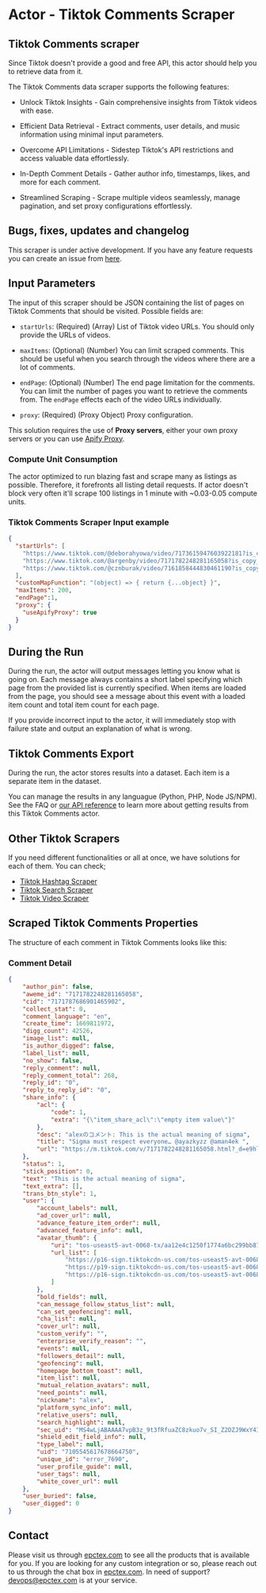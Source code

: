 # Actor - Tiktok Comments Scraper

## Tiktok Comments scraper

Since Tiktok doesn't provide a good and free API, this actor should help you to retrieve data from it.

The Tiktok Comments data scraper supports the following features:

- Unlock Tiktok Insights - Gain comprehensive insights from Tiktok videos with ease.

- Efficient Data Retrieval - Extract comments, user details, and music information using minimal input parameters.

- Overcome API Limitations - Sidestep Tiktok's API restrictions and access valuable data effortlessly.

- In-Depth Comment Details - Gather author info, timestamps, likes, and more for each comment.

- Streamlined Scraping - Scrape multiple videos seamlessly, manage pagination, and set proxy configurations effortlessly.


## Bugs, fixes, updates and changelog

This scraper is under active development. If you have any feature requests you can create an issue from [here](https://github.com/epctex/tiktok-comments-scraper/issues).

## Input Parameters

The input of this scraper should be JSON containing the list of pages on Tiktok Comments that should be visited. Possible fields are:

- `startUrls`: (Required) (Array) List of Tiktok video URLs. You should only provide the URLs of videos.

- `maxItems`: (Optional) (Number) You can limit scraped comments. This should be useful when you search through the videos where there are a lot of comments.

- `endPage`: (Optional) (Number) The end page limitation for the comments. You can limit the number of pages you want to retrieve the comments from. The `endPage` effects each of the video URLs individually.

- `proxy`: (Required) (Proxy Object) Proxy configuration.

This solution requires the use of **Proxy servers**, either your own proxy servers or you can use [Apify Proxy](https://www.apify.com/docs/proxy).

### Compute Unit Consumption

The actor optimized to run blazing fast and scrape many as listings as possible. Therefore, it forefronts all listing detail requests. If actor doesn't block very often it'll scrape 100 listings in 1 minute with ~0.03-0.05 compute units.

### Tiktok Comments Scraper Input example

```json
{
  "startUrls": [
    "https://www.tiktok.com/@deborahyowa/video/7173615947603922181?is_copy_url=1&is_from_webapp=v1",
    "https://www.tiktok.com/@argenby/video/7171782248281165058?is_copy_url=1&is_from_webapp=v1",
    "https://www.tiktok.com/@cznburak/video/7161858444830461190?is_copy_url=1&is_from_webapp=v1"
  ],
  "customMapFunction": "(object) => { return {...object} }",
  "maxItems": 200,
  "endPage":1,
  "proxy": {
    "useApifyProxy": true
  }
}
```

## During the Run

During the run, the actor will output messages letting you know what is going on. Each message always contains a short label specifying which page from the provided list is currently specified.
When items are loaded from the page, you should see a message about this event with a loaded item count and total item count for each page.

If you provide incorrect input to the actor, it will immediately stop with failure state and output an explanation of what is wrong.

## Tiktok Comments Export

During the run, the actor stores results into a dataset. Each item is a separate item in the dataset.

You can manage the results in any languague (Python, PHP, Node JS/NPM). See the FAQ or <a href="https://www.apify.com/docs/api" target="blank">our API reference</a> to learn more about getting results from this Tiktok Comments actor.

## Other Tiktok Scrapers

If you need different functionalities or all at once, we have solutions for each of them. You can check;

- [Tiktok Hashtag Scraper](https://apify.com/epctex/tiktok-hashtag-scraper)
- [Tiktok Search Scraper](https://apify.com/epctex/tiktok-search-scraper)
- [Tiktok Video Scraper](https://apify.com/epctex/tiktok-video-scraper)

## Scraped Tiktok Comments Properties

The structure of each comment in Tiktok Comments looks like this:

### Comment Detail

```json
{
	"author_pin": false,
	"aweme_id": "7171782248281165058",
	"cid": "7171787686901465902",
	"collect_stat": 0,
	"comment_language": "en",
	"create_time": 1669811972,
	"digg_count": 42526,
	"image_list": null,
	"is_author_digged": false,
	"label_list": null,
	"no_show": false,
	"reply_comment": null,
	"reply_comment_total": 268,
	"reply_id": "0",
	"reply_to_reply_id": "0",
	"share_info": {
		"acl": {
			"code": 1,
			"extra": "{\"item_share_acl\":\"empty item value\"}"
		},
		"desc": "alexのコメント: This is the actual meaning of sigma",
		"title": "Sigma must respect everyone… @ayazkyzz @aman4ek ",
		"url": "https://m.tiktok.com/v/7171782248281165058.html?_d=e9hlia25ee8a8f&comment_author_id=7105545617678664750&preview_pb=0&share_comment_id=7171787686901465902&share_item_id=7171782248281165058&sharer_language=ja-JP&source=h5_m&u_code=0"
	},
	"status": 1,
	"stick_position": 0,
	"text": "This is the actual meaning of sigma",
	"text_extra": [],
	"trans_btn_style": 1,
	"user": {
		"account_labels": null,
		"ad_cover_url": null,
		"advance_feature_item_order": null,
		"advanced_feature_info": null,
		"avatar_thumb": {
			"uri": "tos-useast5-avt-0068-tx/aa12e4c1250f1774a6bc299bb87c8b58",
			"url_list": [
				"https://p16-sign.tiktokcdn-us.com/tos-useast5-avt-0068-tx/aa12e4c1250f1774a6bc299bb87c8b58~c5_100x100.jpg?x-expires=1692957600&x-signature=xdcSGNgBwc0GhX21ZpOcGX8WOko%3D",
				"https://p19-sign.tiktokcdn-us.com/tos-useast5-avt-0068-tx/aa12e4c1250f1774a6bc299bb87c8b58~c5_100x100.jpg?x-expires=1692957600&x-signature=vKQKN6kPwOxYSNnk5AZr1eziXwo%3D",
				"https://p16-sign.tiktokcdn-us.com/tos-useast5-avt-0068-tx/aa12e4c1250f1774a6bc299bb87c8b58~c5_100x100.jpeg?x-expires=1692957600&x-signature=8j%2FBXd3%2FFQi%2BJtCPtcv62IV3Feo%3D"
			]
		},
		"bold_fields": null,
		"can_message_follow_status_list": null,
		"can_set_geofencing": null,
		"cha_list": null,
		"cover_url": null,
		"custom_verify": "",
		"enterprise_verify_reason": "",
		"events": null,
		"followers_detail": null,
		"geofencing": null,
		"homepage_bottom_toast": null,
		"item_list": null,
		"mutual_relation_avatars": null,
		"need_points": null,
		"nickname": "alex",
		"platform_sync_info": null,
		"relative_users": null,
		"search_highlight": null,
		"sec_uid": "MS4wLjABAAAA7vpB3z_9t3fRfuaZC8zkuo7v_SI_Z2DZJ9WxY4IzPrZJJ0TZFBiYFbgk3iglgOPC",
		"shield_edit_field_info": null,
		"type_label": null,
		"uid": "7105545617678664750",
		"unique_id": "error_7690",
		"user_profile_guide": null,
		"user_tags": null,
		"white_cover_url": null
	},
	"user_buried": false,
	"user_digged": 0
}
```

## Contact
Please visit us through [epctex.com](https://epctex.com) to see all the products that is available for you. If you are looking for any custom integration or so, please reach out to us through the chat box in [epctex.com](https://epctex.com). In need of support? [devops@epctex.com](mailto:devops@epctex.com) is at your service.
